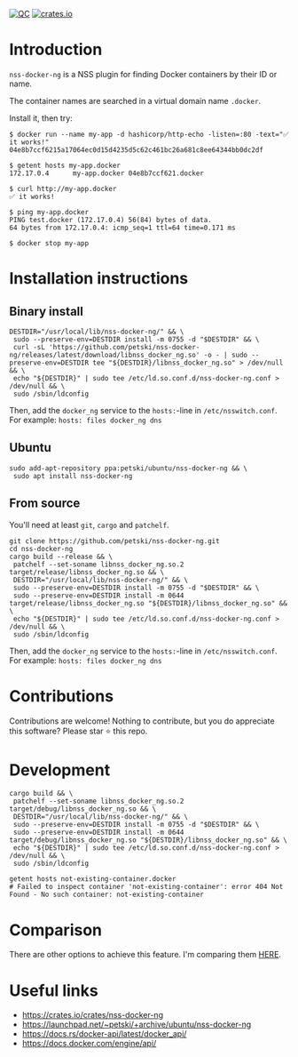 [![QC](https://github.com/petski/nss-docker-ng/actions/workflows/qc.yml/badge.svg)](https://github.com/petski/nss-docker-ng/actions/workflows/qc.yml)
[![crates.io](https://img.shields.io/crates/v/nss-docker-ng.svg)](https://crates.io/crates/nss-docker-ng)

# Introduction

`nss-docker-ng` is a NSS plugin for finding Docker containers by their ID or name.

The container names are searched in a virtual domain name `.docker`.

Install it, then try:

```
$ docker run --name my-app -d hashicorp/http-echo -listen=:80 -text="✅ it works!"
04e8b7ccf6215a17064ec0d15d4235d5c62c461bc26a681c8ee64344bb0dc2df

$ getent hosts my-app.docker
172.17.0.4      my-app.docker 04e8b7ccf621.docker

$ curl http://my-app.docker
✅ it works!

$ ping my-app.docker
PING test.docker (172.17.0.4) 56(84) bytes of data.
64 bytes from 172.17.0.4: icmp_seq=1 ttl=64 time=0.171 ms

$ docker stop my-app
```

# Installation instructions

## Binary install

```
DESTDIR="/usr/local/lib/nss-docker-ng/" && \
 sudo --preserve-env=DESTDIR install -m 0755 -d "$DESTDIR" && \
 curl -sL 'https://github.com/petski/nss-docker-ng/releases/latest/download/libnss_docker_ng.so' -o - | sudo --preserve-env=DESTDIR tee "${DESTDIR}/libnss_docker_ng.so" > /dev/null && \
 echo "${DESTDIR}" | sudo tee /etc/ld.so.conf.d/nss-docker-ng.conf > /dev/null && \
 sudo /sbin/ldconfig
```

Then, add the `docker_ng` service to the `hosts:`-line in `/etc/nsswitch.conf`. For example: `hosts: files docker_ng dns`

## Ubuntu

```
sudo add-apt-repository ppa:petski/ubuntu/nss-docker-ng && \
 sudo apt install nss-docker-ng
```

## From source

You'll need at least `git`, `cargo` and `patchelf`.

```
git clone https://github.com/petski/nss-docker-ng.git
cd nss-docker-ng
cargo build --release && \
 patchelf --set-soname libnss_docker_ng.so.2 target/release/libnss_docker_ng.so && \
 DESTDIR="/usr/local/lib/nss-docker-ng/" && \
 sudo --preserve-env=DESTDIR install -m 0755 -d "$DESTDIR" && \
 sudo --preserve-env=DESTDIR install -m 0644 target/release/libnss_docker_ng.so "${DESTDIR}/libnss_docker_ng.so" && \
 echo "${DESTDIR}" | sudo tee /etc/ld.so.conf.d/nss-docker-ng.conf > /dev/null && \
 sudo /sbin/ldconfig
```

Then, add the `docker_ng` service to the `hosts:`-line in `/etc/nsswitch.conf`. For example: `hosts: files docker_ng dns`

# Contributions

Contributions are welcome! Nothing to contribute, but you do appreciate this software? Please star :star: this repo.

# Development

```
cargo build && \
 patchelf --set-soname libnss_docker_ng.so.2 target/debug/libnss_docker_ng.so && \
 DESTDIR="/usr/local/lib/nss-docker-ng/" && \
 sudo --preserve-env=DESTDIR install -m 0755 -d "$DESTDIR" && \
 sudo --preserve-env=DESTDIR install -m 0644 target/debug/libnss_docker_ng.so "${DESTDIR}/libnss_docker_ng.so" && \
 echo "${DESTDIR}" | sudo tee /etc/ld.so.conf.d/nss-docker-ng.conf > /dev/null && \
 sudo /sbin/ldconfig

getent hosts not-existing-container.docker
# Failed to inspect container 'not-existing-container': error 404 Not Found - No such container: not-existing-container
```

# Comparison

There are other options to achieve this feature. I'm comparing them [HERE](COMPARISON.md).

# Useful links

* https://crates.io/crates/nss-docker-ng
* https://launchpad.net/~petski/+archive/ubuntu/nss-docker-ng
* https://docs.rs/docker-api/latest/docker_api/
* https://docs.docker.com/engine/api/
